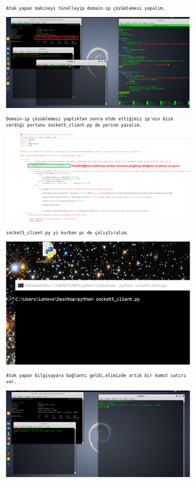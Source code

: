 `Atak yapan makineyi tünelleyip domain-ip çözümlemesi yapalım.`</br></br>
![RESİM](https://github.com/nuriyavuz/PythonSocket/blob/master/5/tro_server_1.png)</br></br>
`Domain-ip çözümlemesi yaptıktan sonra elde ettiğimiz ip'nin bize verdiği portunu socket5_client.py de yerine yazalım.`  </br></br>
![RESİM](https://github.com/nuriyavuz/PythonSocket/blob/master/5/tro_client_1.png)</br></br>
`socket5_client.py yi kurban pc de çalıştıralım.`</br></br>
![RESİM](https://github.com/nuriyavuz/PythonSocket/blob/master/5/tro_client_2.png)</br></br>
`Atak yapan bilgisayara bağlantı geldi,elimizde artık bir komut satırı var.`</br></br>
![RESİM](https://github.com/nuriyavuz/PythonSocket/blob/master/5/tro_server_2.png)
